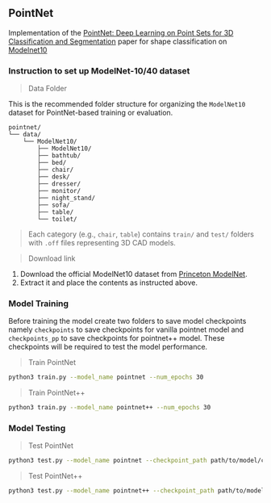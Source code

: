 ## PointNet

Implementation of the [PointNet: Deep Learning on Point Sets for 3D Classification and Segmentation](https://arxiv.org/abs/1612.00593) paper for shape classification on [Modelnet10](https://modelnet.cs.princeton.edu/)

### Instruction to set up ModelNet-10/40 dataset

> Data Folder

This is the recommended folder structure for organizing the `ModelNet10` dataset for PointNet-based training or evaluation.

```
pointnet/
└── data/
    └── ModelNet10/                  
        ├── ModelNet10/                
        ├── bathtub/               
        ├── bed/
        ├── chair/
        ├── desk/
        ├── dresser/
        ├── monitor/
        ├── night_stand/
        ├── sofa/
        ├── table/
        └── toilet/
```

> Each category (e.g., `chair`, `table`) contains `train/` and `test/` folders with `.off` files representing 3D CAD models.

> Download link
1. Download the official ModelNet10 dataset from [Princeton ModelNet](https://modelnet.cs.princeton.edu/).
2. Extract it and place the contents as instructed above.

### Model Training

Before training the model create two folders to save model checkpoints namely ```checkpoints``` to save checkpoints for vanilla pointnet model and ```checkpoints_pp``` to save checkpoints for pointnet++ model. These checkpoints will be required to test the model performance.

> Train PointNet
```bash
python3 train.py --model_name pointnet --num_epochs 30
```

> Train PointNet++
```bash
python3 train.py --model_name pointnet++ --num_epochs 30
```

### Model Testing

> Test PointNet
```bash
python3 test.py --model_name pointnet --checkpoint_path path/to/model/checkpoint.pth
```

> Test PointNet++
```bash
python3 test.py --model_name pointnet++ --checkpoint_path path/to/model/checkpoint.pth
```


